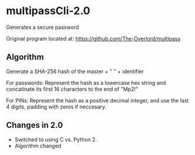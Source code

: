 multipassCli-2.0
============

Generates a secure password

Original program located at:
https://github.com/The-Overlord/multipass


Algorithm
-----------
Generate a SHA-256 hash of the master + " " + identifier

For passwords:
Represent the hash as a lowercase hex string and concatinate its first 16 characters to the end of "Mp2!"

For PINs:
Represent the hash as a positive decimal integer, and use the last 4 digits, padding with zeros if neccesary.


Changes in 2.0
----------------
* Switched to using C vs. Python 2.
* Algorithm changed
